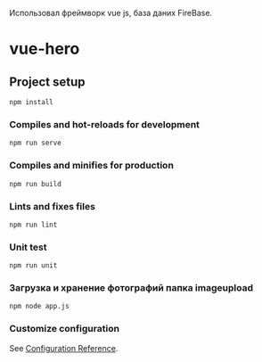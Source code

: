 Использовал фреймворк vue js, база даних FireBase.


# vue-hero

## Project setup
```
npm install
```

### Compiles and hot-reloads for development
```
npm run serve
```

### Compiles and minifies for production
```
npm run build
```

### Lints and fixes files
```
npm run lint
```
### Unit test
```
npm run unit
```
### Загрузка и хранение фотографий папка imageupload
```
npm node app.js
```


### Customize configuration
See [Configuration Reference](https://cli.vuejs.org/config/).
